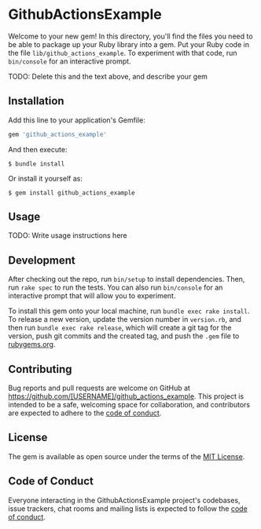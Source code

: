 # GithubActionsExample

Welcome to your new gem! In this directory, you'll find the files you need to be able to package up your Ruby library into a gem. Put your Ruby code in the file `lib/github_actions_example`. To experiment with that code, run `bin/console` for an interactive prompt.

TODO: Delete this and the text above, and describe your gem

## Installation

Add this line to your application's Gemfile:

```ruby
gem 'github_actions_example'
```

And then execute:

    $ bundle install

Or install it yourself as:

    $ gem install github_actions_example

## Usage

TODO: Write usage instructions here

## Development

After checking out the repo, run `bin/setup` to install dependencies. Then, run `rake spec` to run the tests. You can also run `bin/console` for an interactive prompt that will allow you to experiment.

To install this gem onto your local machine, run `bundle exec rake install`. To release a new version, update the version number in `version.rb`, and then run `bundle exec rake release`, which will create a git tag for the version, push git commits and the created tag, and push the `.gem` file to [rubygems.org](https://rubygems.org).

## Contributing

Bug reports and pull requests are welcome on GitHub at https://github.com/[USERNAME]/github_actions_example. This project is intended to be a safe, welcoming space for collaboration, and contributors are expected to adhere to the [code of conduct](https://github.com/[USERNAME]/github_actions_example/blob/master/CODE_OF_CONDUCT.md).

## License

The gem is available as open source under the terms of the [MIT License](https://opensource.org/licenses/MIT).

## Code of Conduct

Everyone interacting in the GithubActionsExample project's codebases, issue trackers, chat rooms and mailing lists is expected to follow the [code of conduct](https://github.com/[USERNAME]/github_actions_example/blob/master/CODE_OF_CONDUCT.md).
